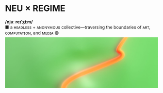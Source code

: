 # NEU × REGIME

**/njuː reɪˈʒiːm/** <br> ■ a ʜᴇᴀᴅʟᴇss + ᴀɴᴏɴʏᴍᴏᴜs collective—traversing the boundaries of ᴀʀᴛ, ᴄᴏᴍᴘᴜᴛᴀᴛɪᴏɴ, and ᴍᴇᴅɪᴀ 🟢
![banner](banner.jpg)

<!---
neuxregime/neuxregime is a ✨ special ✨ repository because its `README.md` (this file) appears on your GitHub profile.
You can click the Preview link to take a look at your changes.
--->
